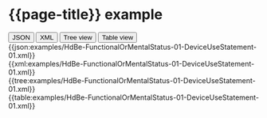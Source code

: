 # {{page-title}} example

<div>
  <div class="tab">
     <button class="tablinks active" onclick="openTab(event, 'JSON')">JSON</button>
     <button class="tablinks" onclick="openTab(event, 'XML')">XML</button>
     <button class="tablinks" onclick="openTab(event, 'Tree view')">Tree view</button>
     <button class="tablinks" onclick="openTab(event, 'Table view')">Table view</button>   
  </div>

  <div id="JSON" class="tabcontent" style="display:block">
      {{json:examples/HdBe-FunctionalOrMentalStatus-01-DeviceUseStatement-01.xml}}
  </div>
  <div id="XML" class="tabcontent">
      {{xml:examples/HdBe-FunctionalOrMentalStatus-01-DeviceUseStatement-01.xml}}
  </div>
  <div id="Tree view" class="tabcontent">
      {{tree:examples/HdBe-FunctionalOrMentalStatus-01-DeviceUseStatement-01.xml}}
  </div>
  <div id="Table view" class="tabcontent">
      {{table:examples/HdBe-FunctionalOrMentalStatus-01-DeviceUseStatement-01.xml}}
  </div>

</div>